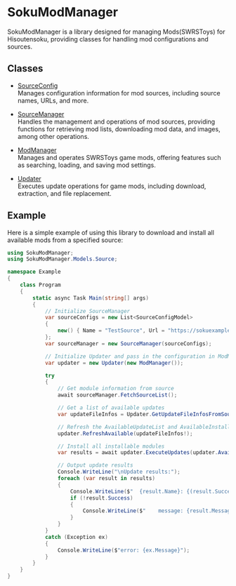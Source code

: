 # SokuModManager

SokuModManager is a library designed for managing Mods(SWRSToys) for Hisoutensoku, providing classes for handling mod configurations and sources.

## Classes
- [SourceConfig](./docs/zh-Hans/SourceConfig.md)  
Manages configuration information for mod sources, including source names, URLs, and more.

- [SourceManager](./docs/zh-Hans/SourceManager.md)    
Handles the management and operations of mod sources, providing functions for retrieving mod lists, downloading mod data, and images, among other operations.

- [ModManager](./docs/zh-Hans/ModManager.md)   
Manages and operates SWRSToys game mods, offering features such as searching, loading, and saving mod settings.

- [Updater](./docs/zh-Hans/Updater.md)   
Executes update operations for game mods, including download, extraction, and file replacement.

## Example

Here is a simple example of using this library to download and install all available mods from a specified source:

```csharp
using SokuModManager;
using SokuModManager.Models.Source;

namespace Example
{
    class Program
    {
        static async Task Main(string[] args)
        {
            // Initialize SourceManager
            var sourceConfigs = new List<SourceConfigModel>
            {
                new() { Name = "TestSource", Url = "https://sokuexample.github.io/testsource/" }
            };
            var sourceManager = new SourceManager(sourceConfigs);

            // Initialize Updater and pass in the configuration in ModManager and SourceManager
            var updater = new Updater(new ModManager());

            try
            {
                // Get module information from source
                await sourceManager.FetchSourceList();

                // Get a list of available updates
                var updateFileInfos = Updater.GetUpdateFileInfosFromSource(sourceManager.SourceList[0]);

                // Refresh the AvailableUpdateList and AvailableInstallList
                updater.RefreshAvailable(updateFileInfos!);

                // Install all installable modules
                var results = await updater.ExecuteUpdates(updater.AvailableInstallList);

                // Output update results
                Console.WriteLine("\nUpdate results:");
                foreach (var result in results)
                {
                    Console.WriteLine($"  {result.Name}: {(result.Success ? "succeeded" : "failed")}");
                    if (!result.Success)
                    {
                        Console.WriteLine($"    message: {result.Message}");
                    }
                }
            }
            catch (Exception ex)
            {
                Console.WriteLine($"error: {ex.Message}");
            }
        }
    }
}
```
